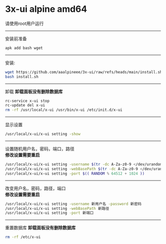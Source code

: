 # 3x-ui alpine amd64  
请使用root用户运行

---
安装前准备
```bash
apk add bash wget
```
---
安装:
```bash
wget https://github.com/aaalpineee/3x-ui/raw/refs/heads/main/install.sh
bash install.sh
```
---
卸载
**卸载面板没有删除数据库**
```bash
rc-service x-ui stop
rc-update del x-ui
rm -rf /usr/local/x-ui /usr/bin/x-ui /etc/init.d/x-ui
```
---
显示设置
```bash
/usr/local/x-ui/x-ui setting -show
```
---
设置随机用户名，密码，端口，路径  
**修改设置需要重启**
```bash
/usr/local/x-ui/x-ui setting -username $(tr -dc A-Za-z0-9 </dev/urandom | head -c 20) -password $(tr -dc A-Za-z0-9 </dev/urandom | head -c 20)
/usr/local/x-ui/x-ui setting -webBasePath $(tr -dc A-Za-z0-9 </dev/urandom | head -c 0)
/usr/local/x-ui/x-ui setting -port $(( RANDOM % 64512 + 1024 ))
```
---
改变用户名，密码，路径，端口  
**修改设置需要重启**
```bash
/usr/local/x-ui/x-ui setting -username 新用户名 -password 新密码
/usr/local/x-ui/x-ui setting -webBasePath 新路径
/usr/local/x-ui/x-ui setting -port 新端口
```
---
重置数据库
**卸载面板没有删除数据库**
```bash
rm -rf /etc/x-ui
```

